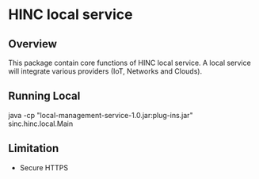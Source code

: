 # HINC local service

## Overview
This package contain core functions of HINC local service.
A local service will integrate various providers (IoT, Networks and Clouds). 

## Running Local
java -cp "local-management-service-1.0.jar:plug-ins.jar" sinc.hinc.local.Main
## Limitation
- Secure HTTPS
